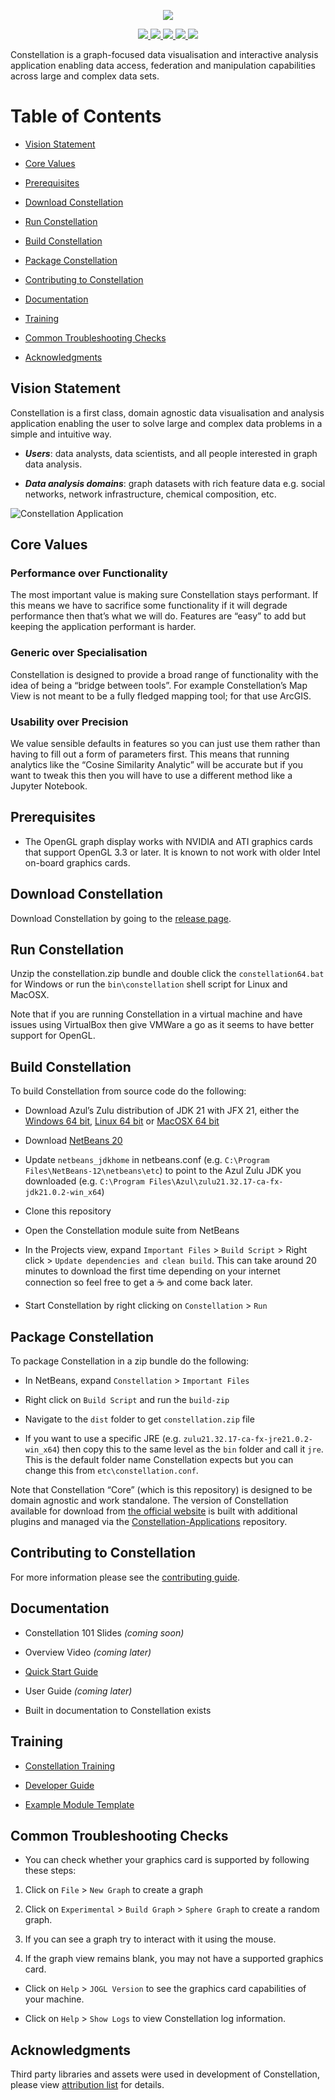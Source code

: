 <p align="center">
    <img src="./docs/constellation-logo.png"/>
</p>
<p align="center">
    <a href="https://github.com/constellation-app/constellation/actions/workflows/build-and-scan.yml" alt="Github Actions CI">
        <img src="https://github.com/constellation-app/constellation/actions/workflows/build-and-scan.yml/badge.svg"/>
    </a>
    <!--  <a href="https://sonarcloud.io/dashboard?id=constellation-app_constellation" alt="Quality Gate Status">
        <img src="https://sonarcloud.io/api/project_badges/measure?project=constellation-app_constellation&metric=alert_status"/>
      </a>    -->
    <a href="https://github.com/constellation-app/constellation/releases" alt="Release downloads">
        <img src="https://img.shields.io/github/downloads/constellation-app/constellation/total.svg"/>
    <a/>
    <a href="https://github.com/constellation-app/constellation/blob/master/CONTRIBUTING.md" alt="Contributions Welcome">
        <img src="https://img.shields.io/badge/contributions-welcome-brightgreen.svg"/>
    </a>
    <a href="https://gitter.im/constellation-app/community" alt="Chat">
        <img src="https://img.shields.io/gitter/room/constellation-app/constellation"/>
    </a>
    <a href="https://github.com/constellation-app/constellation/blob/master/LICENSE" alt="License">
        <img src="https://img.shields.io/github/license/constellation-app/constellation.svg"/>
    </a>
</p>

Constellation is a graph-focused data visualisation and interactive
analysis application enabling data access, federation and manipulation
capabilities across large and complex data sets.

# Table of Contents

-   [Vision Statement](#vision-statement)

-   [Core Values](#core-values)

-   [Prerequisites](#prerequisites)

-   [Download Constellation](#download-constellation)

-   [Run Constellation](#run-constellation)

-   [Build Constellation](#build-constellation)

-   [Package Constellation](#package-constellation)

-   [Contributing to Constellation](#contributing-to-constellation)

-   [Documentation](#documentation)

-   [Training](#training)

-   [Common Troubleshooting Checks](#common-troubleshooting-checks)

-   [Acknowledgments](#acknowledgments)

## Vision Statement

Constellation is a first class, domain agnostic data visualisation and
analysis application enabling the user to solve large and complex data
problems in a simple and intuitive way.

-   ***Users***: data analysts, data scientists, and all people
    interested in graph data analysis.

-   ***Data analysis domains***: graph datasets with rich feature data
    e.g. social networks, network infrastructure, chemical composition,
    etc.

![Constellation Application](docs/screenshot.png)

## Core Values

### Performance over Functionality

The most important value is making sure Constellation stays performant.
If this means we have to sacrifice some functionality if it will degrade
performance then that’s what we will do. Features are “easy” to add but
keeping the application performant is harder.

### Generic over Specialisation

Constellation is designed to provide a broad range of functionality with
the idea of being a “bridge between tools”. For example Constellation’s
Map View is not meant to be a fully fledged mapping tool; for that use
ArcGIS.

### Usability over Precision

We value sensible defaults in features so you can just use them rather
than having to fill out a form of parameters first. This means that
running analytics like the “Cosine Similarity Analytic” will be
accurate but if you want to tweak this then you will have to use a
different method like a Jupyter Notebook.

## Prerequisites

-   The OpenGL graph display works with NVIDIA and ATI graphics cards
    that support OpenGL 3.3 or later. It is known to not work with older
    Intel on-board graphics cards.

## Download Constellation

Download Constellation by going to the [release
page](https://github.com/constellation-app/constellation/releases).

## Run Constellation

Unzip the constellation.zip bundle and double click the
`constellation64.bat` for Windows or run the `bin\constellation` shell
script for Linux and MacOSX.

Note that if you are running Constellation in a virtual machine and have issues 
using VirtualBox then give VMWare a go as it seems to have better support for 
OpenGL.

## Build Constellation

To build Constellation from source code do the following:

-   Download Azul’s Zulu distribution of JDK 21 with JFX 21, either the
    [Windows 64
    bit](https://cdn.azul.com/zulu/bin/zulu21.32.17-ca-fx-jdk21.0.2-win_x64.zip),
    [Linux 64
    bit](https://cdn.azul.com/zulu/bin/zulu21.32.17-ca-fx-jdk21.0.2-linux_x64.tar.gz)
    or [MacOSX 64
    bit](https://cdn.azul.com/zulu/bin/zulu21.32.17-ca-fx-jdk21.0.2-macosx_x64.tar.gz)

-   Download [NetBeans
    20](https://netbeans.apache.org/front/main/download/nb21/)

-   Update `netbeans_jdkhome` in netbeans.conf 
    (e.g. `C:\Program Files\NetBeans-12\netbeans\etc`) to point to the Azul Zulu
    JDK you downloaded
    (e.g. `C:\Program Files\Azul\zulu21.32.17-ca-fx-jdk21.0.2-win_x64`)

-   Clone this repository

-   Open the Constellation module suite from NetBeans

-   In the Projects view, expand `Important Files` &gt;
    `Build Script` &gt; Right click &gt;
    `Update dependencies and clean build`. This can take around 20
    minutes to download the first time depending on your internet
    connection so feel free to get a :coffee: and come back later.

-   Start Constellation by right clicking on `Constellation` &gt; `Run`

## Package Constellation

To package Constellation in a zip bundle do the following:

-   In NetBeans, expand `Constellation` &gt; `Important Files`

-   Right click on `Build Script` and run the `build-zip`

-   Navigate to the `dist` folder to get `constellation.zip` file

-   If you want to use a specific JRE
    (e.g. `zulu21.32.17-ca-fx-jre21.0.2-win_x64`) then copy this to the
    same level as the `bin` folder and call it `jre`. This is the
    default folder name Constellation expects but you can change this
    from `etc\constellation.conf`.

Note that Constellation “Core” (which is this repository) is designed to
be domain agnostic and work standalone. The version of Constellation
available for download from [the official
website](https://constellation-app.com) is built with additional plugins
and managed via the
[Constellation-Applications](https://github.com/constellation-app/constellation-applications)
repository.

## Contributing to Constellation

For more information please see the [contributing
guide](CONTRIBUTING.md).

## Documentation

-   Constellation 101 Slides *(coming soon)*

-   Overview Video *(coming later)*

-   [Quick Start Guide](docs/Constellation_Quick_Start_Guide.pdf)

-   User Guide *(coming later)*

-   Built in documentation to Constellation exists

## Training

-   [Constellation 
    Training](https://github.com/constellation-app/constellation-training/tree/master/Analyst%20Training)

-   [Developer
    Guide](https://github.com/constellation-app/constellation-training/tree/master/Developer%20Training)

-   [Example Module
    Template](https://github.com/constellation-app/constellation-module-example)

## Common Troubleshooting Checks

-   You can check whether your graphics card is supported by following
    these steps:

1.  Click on `File` &gt; `New Graph` to create a graph

2.  Click on `Experimental` &gt; `Build Graph` &gt; `Sphere Graph` to
    create a random graph.

3.  If you can see a graph try to interact with it using the mouse.

4.  If the graph view remains blank, you may not have a supported
    graphics card.

-   Click on `Help` &gt; `JOGL Version` to see the graphics card
    capabilities of your machine.

-   Click on `Help` &gt; `Show Logs` to view Constellation log
    information.

## Acknowledgments

Third party libraries and assets were used in development of
Constellation, please view [attribution list](ATTRIBUTION.md) for
details.
